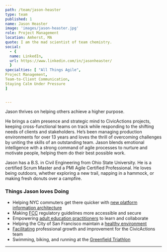 ```yaml
---
path: /team/jason-heaster
type: team
published: 1
name: Jason Heaster
image: 'images/jason-heaster.jpg'
role: Project Management
location: Amherst, MA
quote: I am the mad scientist of team chemistry.
social: 
  - {
  name: LinkedIn,
  url: https://www.linkedin.com/in/jasonheaster/
  }
specialties: [ "All Things Agile",
Project Management,
Team-to-Client Communication,
Staying Calm Under Pressure
]

  
---
```


Jason thrives on helping others achieve a higher purpose.  

He brings a calm presence and strategic mind to CivicActions projects, keeping cross-functional teams on track while responding to the shifting needs of clients and stakeholders. He’s been managing production environments for over 13 years and loves the thrill of overcoming challenges by uniting the skills of an outstanding team. Jason blends emotional intelligence with a strong command of agile processes to nurture and motivate people, helping them do their best possible work. 

Jason has a B.S. in Civil Engineering from Ohio State University. He is a certified Scrum Master and a PMI Agile Certified Professional. He loves being outdoors, whether exploring a new trail, napping in a hammock, or making fresh donuts over a campfire.



### Things Jason loves Doing
* Helping NYC commuters get there quicker with [new platform information architecture](https://dev.acquia.com/blog/using-drupal-8-and-aws-iot-to-power-digital-signage-for-new-yorks-subway-system/01/10/2018/20051?utm_source=drupal-newsletter&utm_medium=email&utm_campaign=drupal-newsletter-20181004)
* Making [FCC](https://civicactions.com/case-study/fcc/) regulatory guidelines more accessible and secure
* Empowering [adult education practitioners](https://civicactions.com/case-study/lincs/) to learn and collaborate
* Helping the City of San Francisco maintain a [healthy environment](https://sfenvironment.org/)
* [Facilitating](https://civicactions-handbook.readthedocs.io/en/latest/03-policies/prodev/) professional growth and improvement for the CivicActions team
* Swimming, biking, and running at the [Greenfield Triathlon](http://www.greenfield-triathlon.com/)


-----------------------------------



